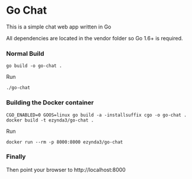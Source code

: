 # Go Chat

This is a simple chat web app written in Go

All dependencies are located in the vendor folder so Go 1.6+ is required.

### Normal Build

```
go build -o go-chat .
```
Run

```
./go-chat
```

### Building the Docker container

```
CGO_ENABLED=0 GOOS=linux go build -a -installsuffix cgo -o go-chat .
docker build -t ezynda3/go-chat .
```

Run

```
docker run --rm -p 8000:8000 ezynda3/go-chat
```

### Finally

Then point your browser to http://localhost:8000
